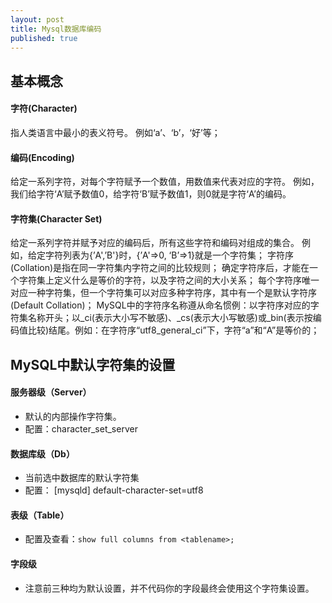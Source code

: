 ```yaml
---
layout: post
title: Mysql数据库编码
published: true
---
```


## 基本概念

#### 字符(Character)
指人类语言中最小的表义符号。
例如‘a’、‘b’，‘好’等；

#### 编码(Encoding)
给定一系列字符，对每个字符赋予一个数值，用数值来代表对应的字符。
例如，我们给字符‘A’赋予数值0，给字符‘B’赋予数值1，则0就是字符‘A’的编码。

#### 字符集(Character Set)
给定一系列字符并赋予对应的编码后，所有这些字符和编码对组成的集合。
例如，给定字符列表为{’A',’B'}时，{’A'=>0, ‘B’=>1}就是一个字符集；
字符序(Collation)是指在同一字符集内字符之间的比较规则；
确定字符序后，才能在一个字符集上定义什么是等价的字符，以及字符之间的大小关系；
每个字符序唯一对应一种字符集，但一个字符集可以对应多种字符序，其中有一个是默认字符序(Default Collation)； MySQL中的字符序名称遵从命名惯例：以字符序对应的字符集名称开头；以_ci(表示大小写不敏感)、_cs(表示大小写敏感)或_bin(表示按编码值比较)结尾。例如：在字符序“utf8_general_ci”下，字符“a”和“A”是等价的；

## MySQL中默认字符集的设置

#### 服务器级（Server）
- 默认的内部操作字符集。
- 配置：character_set_server

#### 数据库级（Db）
- 当前选中数据库的默认字符集
- 配置： [mysqld] default-character-set=utf8

#### 表级（Table）
- 配置及查看：`show full columns from <tablename>;`

#### 字段级
- 注意前三种均为默认设置，并不代码你的字段最终会使用这个字符集设置。
